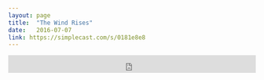 ```yaml
---
layout: page
title:  "The Wind Rises"
date:   2016-07-07
link: https://simplecast.com/s/0181e8e8
---
```


<iframe frameborder='0' height='36px' scrolling='no' seamless src='https://simplecast.com/e/41411?style=dark' width='100%'></iframe>